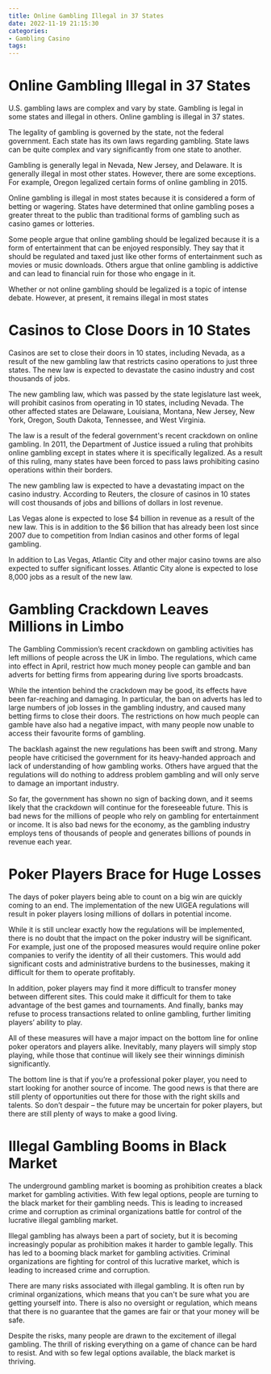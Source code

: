 ```yaml
---
title: Online Gambling Illegal in 37 States
date: 2022-11-19 21:15:30
categories:
- Gambling Casino
tags:
---
```



# Online Gambling Illegal in 37 States

U.S. gambling laws are complex and vary by state. Gambling is legal in some states and illegal in others. Online gambling is illegal in 37 states.

The legality of gambling is governed by the state, not the federal government. Each state has its own laws regarding gambling. State laws can be quite complex and vary significantly from one state to another.

Gambling is generally legal in Nevada, New Jersey, and Delaware. It is generally illegal in most other states. However, there are some exceptions. For example, Oregon legalized certain forms of online gambling in 2015.

Online gambling is illegal in most states because it is considered a form of betting or wagering. States have determined that online gambling poses a greater threat to the public than traditional forms of gambling such as casino games or lotteries.

Some people argue that online gambling should be legalized because it is a form of entertainment that can be enjoyed responsibly. They say that it should be regulated and taxed just like other forms of entertainment such as movies or music downloads. Others argue that online gambling is addictive and can lead to financial ruin for those who engage in it.

Whether or not online gambling should be legalized is a topic of intense debate. However, at present, it remains illegal in most states

# Casinos to Close Doors in 10 States

Casinos are set to close their doors in 10 states, including Nevada, as a result of the new gambling law that restricts casino operations to just three states. The new law is expected to devastate the casino industry and cost thousands of jobs.

The new gambling law, which was passed by the state legislature last week, will prohibit casinos from operating in 10 states, including Nevada. The other affected states are Delaware, Louisiana, Montana, New Jersey, New York, Oregon, South Dakota, Tennessee, and West Virginia.

The law is a result of the federal government's recent crackdown on online gambling. In 2011, the Department of Justice issued a ruling that prohibits online gambling except in states where it is specifically legalized. As a result of this ruling, many states have been forced to pass laws prohibiting casino operations within their borders.

The new gambling law is expected to have a devastating impact on the casino industry. According to Reuters, the closure of casinos in 10 states will cost thousands of jobs and billions of dollars in lost revenue.

Las Vegas alone is expected to lose $4 billion in revenue as a result of the new law. This is in addition to the $6 billion that has already been lost since 2007 due to competition from Indian casinos and other forms of legal gambling.

In addition to Las Vegas, Atlantic City and other major casino towns are also expected to suffer significant losses. Atlantic City alone is expected to lose 8,000 jobs as a result of the new law.

# Gambling Crackdown Leaves Millions in Limbo

The Gambling Commission’s recent crackdown on gambling activities has left millions of people across the UK in limbo. The regulations, which came into effect in April, restrict how much money people can gamble and ban adverts for betting firms from appearing during live sports broadcasts.

While the intention behind the crackdown may be good, its effects have been far-reaching and damaging. In particular, the ban on adverts has led to large numbers of job losses in the gambling industry, and caused many betting firms to close their doors. The restrictions on how much people can gamble have also had a negative impact, with many people now unable to access their favourite forms of gambling.

The backlash against the new regulations has been swift and strong. Many people have criticised the government for its heavy-handed approach and lack of understanding of how gambling works. Others have argued that the regulations will do nothing to address problem gambling and will only serve to damage an important industry.

So far, the government has shown no sign of backing down, and it seems likely that the crackdown will continue for the foreseeable future. This is bad news for the millions of people who rely on gambling for entertainment or income. It is also bad news for the economy, as the gambling industry employs tens of thousands of people and generates billions of pounds in revenue each year.

# Poker Players Brace for Huge Losses

The days of poker players being able to count on a big win are quickly coming to an end. The implementation of the new UIGEA regulations will result in poker players losing millions of dollars in potential income.

While it is still unclear exactly how the regulations will be implemented, there is no doubt that the impact on the poker industry will be significant. For example, just one of the proposed measures would require online poker companies to verify the identity of all their customers. This would add significant costs and administrative burdens to the businesses, making it difficult for them to operate profitably.

In addition, poker players may find it more difficult to transfer money between different sites. This could make it difficult for them to take advantage of the best games and tournaments. And finally, banks may refuse to process transactions related to online gambling, further limiting players’ ability to play.

All of these measures will have a major impact on the bottom line for online poker operators and players alike. Inevitably, many players will simply stop playing, while those that continue will likely see their winnings diminish significantly.

The bottom line is that if you’re a professional poker player, you need to start looking for another source of income. The good news is that there are still plenty of opportunities out there for those with the right skills and talents. So don’t despair – the future may be uncertain for poker players, but there are still plenty of ways to make a good living.

# Illegal Gambling Booms in Black Market

The underground gambling market is booming as prohibition creates a black market for gambling activities. With few legal options, people are turning to the black market for their gambling needs. This is leading to increased crime and corruption as criminal organizations battle for control of the lucrative illegal gambling market.

Illegal gambling has always been a part of society, but it is becoming increasingly popular as prohibition makes it harder to gamble legally. This has led to a booming black market for gambling activities. Criminal organizations are fighting for control of this lucrative market, which is leading to increased crime and corruption.

There are many risks associated with illegal gambling. It is often run by criminal organizations, which means that you can't be sure what you are getting yourself into. There is also no oversight or regulation, which means that there is no guarantee that the games are fair or that your money will be safe.

Despite the risks, many people are drawn to the excitement of illegal gambling. The thrill of risking everything on a game of chance can be hard to resist. And with so few legal options available, the black market is thriving.